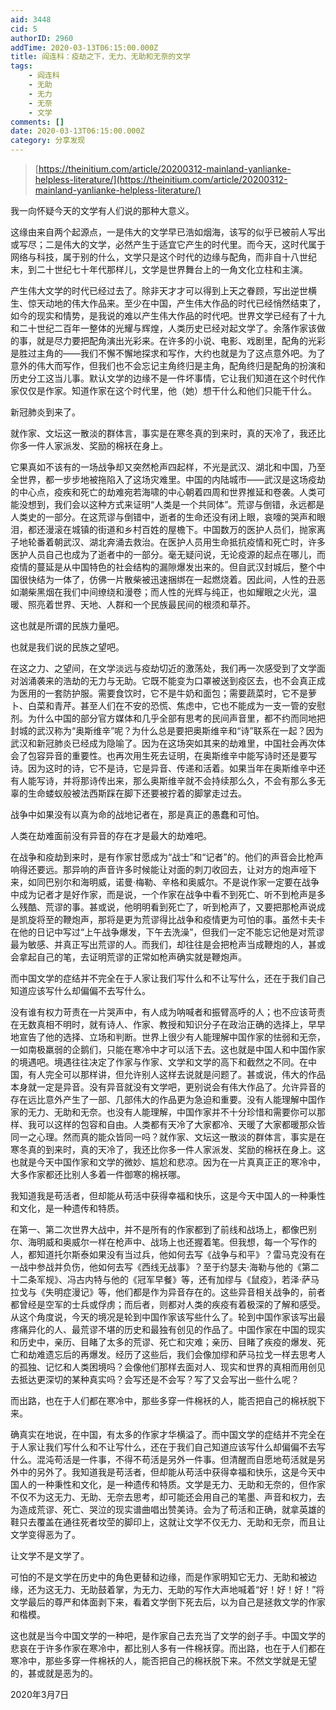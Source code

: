 ```yaml
---
aid: 3448
cid: 5
authorID: 2960
addTime: 2020-03-13T06:15:00.000Z
title: 阎连科：疫劫之下，无力、无助和无奈的文学
tags:
    - 阎连科
    - 无助
    - 无力
    - 无奈
    - 文学
comments: []
date: 2020-03-13T06:15:00.000Z
category: 分享发现
---
```


> [https://theinitium.com/article/20200312-mainland-yanlianke-helpless-literature/](https://theinitium.com/article/20200312-mainland-yanlianke-helpless-literature/)

我一向怀疑今天的文学有人们说的那种大意义。

这缘由来自两个起源点，一是伟大的文学早已浩如烟海，该写的似乎已被前人写出或写尽；二是伟大的文学，必然产生于适宜它产生的时代里。而今天，这时代属于网络与科技，属于别的什么，文学只是这个时代的边缘与配角，而非自十八世纪末，到二十世纪七十年代那样儿，文学是世界舞台上的一角文化立柱和主演。

产生伟大文学的时代已经过去了。除非天才才可以得到上天之眷顾，写出逆世横生、惊天动地的伟大作品来。至少在中国，产生伟大作品的时代已经悄然结束了，如今的现实和情势，是我说的难以产生伟大作品的时代吧。世界文学已经有了十九和二十世纪二百年一整体的光耀与辉煌，人类历史已经对起文学了。余落作家该做的事，就是尽力要把配角演出光彩来。在许多的小说、电影、戏剧里，配角的光彩是胜过主角的——我们不懈不懈地探求和写作，大约也就是为了这点意外吧。为了意外的伟大而写作，但我们也不会忘记主角终归是主角，配角终归是配角的扮演和历史分工这当儿事。默认文学的边缘不是一件坏事情，它让我们知道在这个时代作家仅仅是作家。知道作家在这个时代里，他（她）想干什么和他们只能干什么。

新冠肺炎到来了。

就作家、文坛这一散淡的群体言，事实是在寒冬真的到来时，真的天冷了，我还比你多一件人家派发、奖励的棉袄在身上。

它果真如不该有的一场战争却又突然枪声四起样，不光是武汉、湖北和中国，乃至全世界，都一步步地被拖陷入了这场灾难里。中国的内陆城市——武汉是这场疫劫的中心点，疫疾和死亡的劫难宛若海啸的中心朝着四周和世界推延和卷袭。人类可能没想到，我们会以这种方式来证明“人类是一个共同体”。荒谬与倒错，永远都是人类史的一部分。在这荒谬与倒错中，逝者的生命还没有闭上眼，哀嚎的哭声和眼泪，都还漫滚在城镇的街道和乡村百姓的屋檐下。中国数万的医护人员们，抛家离子地轮番着朝武汉、湖北奔涌去救治。在医护人员用生命抵抗疫情和死亡时，许多医护人员自己也成为了逝者中的一部分。毫无疑问说，无论疫源的起点在哪儿，而疫情的蔓延是从中国特色的社会结构的漏隙爆发出来的。但自武汉封城后，整个中国很快结为一体了，仿佛一片散柴被迅速捆绑在一起燃烧着。因此间，人性的丑恶如潮柴黑烟在我们中间缭绕和漫卷；而人性的光辉与纯正，也如耀眼之火光，温暖、照亮着世界、天地、人群和一个民族最民间的根须和草芥。

这也就是所谓的民族力量吧。

也就是我们说的民族之望吧。

在这之力、之望间，在文学淡远与疫劫切近的激荡处，我们再一次感受到了文学面对汹涌袭来的浩劫的无力与无助。它既不能变为口罩被送到疫区去，也不会真正成为医用的一套防护服。需要食饮时，它不是牛奶和面包；需要蔬菜时，它不是萝卜、白菜和青芹。甚至人们在不安的恐慌、焦虑中，它也不能成为一支一管的安慰剂。为什么中国的部分官方媒体和几乎全部有思考的民间声音里，都不约而同地把封城的武汉称为“奥斯维辛”呢？为什么总是要把奥斯维辛和“诗”联系在一起？因为武汉和新冠肺炎已经成为隐喻了。因为在这场突如其来的劫难里，中国社会再次体会了包容异音的重要性。也再次用生死去证明，在奥斯维辛中能写诗时还是要写诗。因为这时的诗，它不是诗，它是异音、传递和活着。如果当年在奥斯维辛中还有人能写诗，并将那诗传出来，那么奥斯维辛就不会持续那么久，不会有那么多无辜的生命蝼蚁般被法西斯踩在脚下还要被拧着的脚掌走过去。

战争中如果没有以真为命的战地记者在，那是真正的愚蠢和可怕。

人类在劫难面前没有异音的存在才是最大的劫难吧。

在战争和疫劫到来时，是有作家甘愿成为“战士”和“记者”的。他们的声音会比枪声响得还要远。那异响的声音许多时候能让对面的刺刀收回去，让对方的炮声哑下来，如同巴别尔和海明威，诺曼·梅勒、辛格和奥威尔。不是说作家一定要在战争中成为记者才是好作家，而是说，一个作家在战争中看不到死亡、听不到枪声是多么残酷、荒谬的事。甚或说，他明明看到死亡了，听到枪声了，又要把那枪声说成是凯旋将至的鞭炮声，那将是更为荒谬得比战争和疫情更为可怕的事。虽然卡夫卡在他的日记中写过“上午战争爆发，下午去洗澡”，但我们一定不能忘记他是对荒谬最为敏感、并真正写出荒谬的人。而我们，却往往是会把枪声当成鞭炮的人，甚或会拿起自己的笔，去证明荒谬的正常如枪声确实就是鞭炮声。

而中国文学的症结并不完全在于人家让我们写什么和不让写什么，还在于我们自己知道应该写什么却偏偏不去写什么。

没有谁有权力苛责在一片哭声中，有人成为呐喊者和振臂高呼的人；也不应该苛责在无数真相不明时，就有诗人、作家、教授和知识分子在政治正确的选择上，早早地宣告了他的选择、立场和判断。世界上很少有人能理解中国作家的怯弱和无奈，一如南极羸弱的企鹅们，只能在寒冷中才可以活下去。这也就是中国人和中国作家的境遇吧。境遇往往决定了作家与作家、文学和文学的高下和截然之不同。在中国，有人完全可以那样讲，但允许别人这样去说就是问题了。甚或说，伟大的作品本身就一定是异音。没有异音就没有文学吧，更别说会有伟大作品了。允许异音的存在远比意外产生了一部、几部伟大的作品更为急迫和重要。没有人能理解中国作家的无力、无助和无奈。也没有人能理解，中国作家并不十分珍惜和需要你可以那样、我可以这样的包容和自由。人类都有天冷了大家都冷、天暖了大家都暖那众皆同一之心理。然而真的能众皆同一吗？就作家、文坛这一散淡的群体言，事实是在寒冬真的到来时，真的天冷了，我还比你多一件人家派发、奖励的棉袄在身上。这也就是今天中国作家和文学的微妙、尴尬和悲凉。因为在一片真真正正的寒冷中，大多作家都还比别人多着一件御寒的棉袄哪。

我知道我是苟活者，但却能从苟活中获得幸福和快乐，这是今天中国人的一种秉性和文化，是一种遗传和特质。

在第一、第二次世界大战中，并不是所有的作家都到了前线和战场上，都像巴别尔、海明威和奥威尔一样在枪声中、战场上也还握着笔。但我想，每一个写作的人，都知道托尔斯泰如果没有当过兵，他如何去写《战争与和平》？雷马克没有在一战中参战并负伤，他如何去写《西线无战事》？至于约瑟夫·海勒与他的《第二十二条军规》、冯古内特与他的《冠军早餐》等，还有加缪与《鼠疫》，若泽·萨马拉戈与《失明症漫记》等，他们都是作为异音存在的。这些异音相关战争的，前者都曾经是空军的士兵或俘虏；而后者，则都对人类的疾疫有着极深的了解和感受。从这个角度说，今天的境况是轮到中国作家该写些什么了。轮到中国作家该写出最疼痛异化的人、最荒谬不堪的历史和最独有创见的作品了。中国作家在中国的现实和历史中，亲历、目睹了太多的荒谬、死亡和灾难；亲历、目睹了疾疫的爆发、死亡和劫难遗忘后的再爆发。经历了这些后，我们会像加缪和萨马拉戈一样去思考人的孤独、记忆和人类困境吗？会像他们那样去面对人、现实和世界的真相而用创见去抵达更深切的某种真实吗？会写还是不会写？写了又会写出一些什么呢？

而出路，也在于人们都在寒冷中，那些多穿一件棉袄的人，能否把自己的棉袄脱下来。

确真实在地说，在中国，有太多的作家才华横溢了。而中国文学的症结并不完全在于人家让我们写什么和不让写什么，还在于我们自己知道应该写什么却偏偏不去写什么。混沌苟活是一件事，不得不苟活是另外一件事。但清醒而自愿地苟活就是另外中的另外了。我知道我是苟活者，但却能从苟活中获得幸福和快乐，这是今天中国人的一种秉性和文化，是一种遗传和特质。文学是无力、无助和无奈的，但作家不仅不为这无力、无助、无奈去思考，却可能还会用自己的笔墨、声音和权力，去为造成荒谬、死亡、哭泣的现实谱曲唱出赞美诗。会为了苟活和正确，就拿英雄的鞋只去覆盖在通往死者坟茔的脚印上，这就让文学不仅无力、无助和无奈，而且让文学变得恶为了。

让文学不是文学了。

可怕的不是文学在历史中的角色更替和边缘，而是作家明知它无力、无助和被边缘，还为这无力、无助鼓着掌，为无力、无助的写作大声地喊着“好！好！好！”将文学最后的尊严和体面剥下来，看着文学倒下死去后，以为自己是拯救文学的作家和楷模。

这也就是当今中国文学的一种吧，是作家自己去充当了文学的刽子手。中国文学的悲哀在于许多作家在寒冷中，都比别人多有一件棉袄穿。而出路，也在于人们都在寒冷中，那些多穿一件棉袄的人，能否把自己的棉袄脱下来。不然文学就是无望的，甚或就是恶为的。

2020年3月7日

